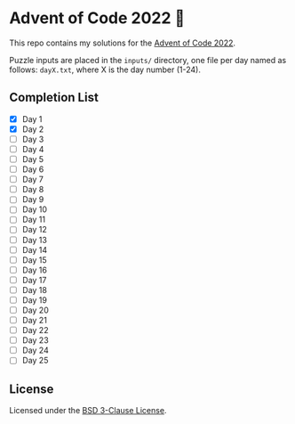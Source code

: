 # Advent of Code 2022 🎄

This repo contains my solutions for the [Advent of Code 2022](https://adventofcode.com/2022).

Puzzle inputs are placed in the `inputs/` directory, one file per day named as follows:
`dayX.txt`, where X is the day number (1-24).

## Completion List

 - [x] Day 1
 - [x] Day 2
 - [ ] Day 3
 - [ ] Day 4
 - [ ] Day 5
 - [ ] Day 6
 - [ ] Day 7
 - [ ] Day 8
 - [ ] Day 9
 - [ ] Day 10
 - [ ] Day 11
 - [ ] Day 12
 - [ ] Day 13
 - [ ] Day 14
 - [ ] Day 15
 - [ ] Day 16
 - [ ] Day 17
 - [ ] Day 18
 - [ ] Day 19
 - [ ] Day 20
 - [ ] Day 21
 - [ ] Day 22
 - [ ] Day 23
 - [ ] Day 24
 - [ ] Day 25

## License

Licensed under the [BSD 3-Clause License](./LICENSE).
